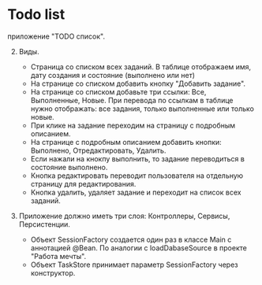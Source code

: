 # Todo list

приложение "TODO список".


2. Виды.
    - Страница со списком всех заданий. В таблице отображаем имя, дату создания и состояние (выполнено или нет)
    - На странице со списком добавить кнопку "Добавить задание".
    - На странице со списком добавьте три ссылки: Все, Выполненные, Новые. При перевода по ссылкам в таблице нужно отображать: все задания, только выполненные или только новые.
    - При клике на задание переходим на страницу с подробным описанием.
    - На странице с подробным описанием добавить кнопки: Выполнено, Отредактировать, Удалить.
    - Если нажали на кнокпу выполнить, то задание переводиться в состояние выполнено.
    - Кнопка редактировать переводит пользователя на отдельную страницу для редактирования.
    - Кнопка удалить, удаляет задание и переходит на список всех заданий.


3. Приложение должно иметь три слоя: Контроллеры, Сервисы, Персистенции.
    - Объект SessionFactory создается один раз в классе Main с аннотацией @Bean. По аналогии с loadDabaseSource в проекте "Работа мечты".
    - Объект TaskStore принимает параметр SessionFactory через конструктор.